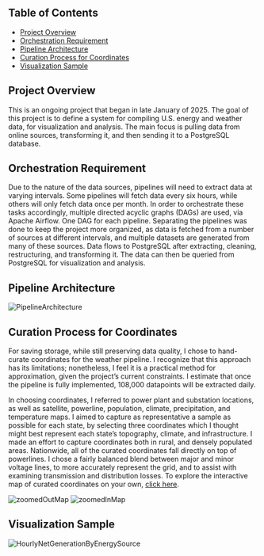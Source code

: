 ## Table of Contents
+ [Project Overview](#proove)
+ [Orchestration Requirement](#orcreq)		
+ [Pipeline Architecture](#piparc)
+ [Curation Process for Coordinates](#curpro)
+ [Visualization Sample](#vissam)

## Project Overview <a name = "proove"></a>

This is an ongoing project that began in late January of 2025. The goal of this project is to define a system for compiling U.S. energy and weather data, for visualization and analysis. The main focus is pulling data from online sources, transforming it, and then sending it to a PostgreSQL database.

## Orchestration Requirement <a name = "orcreq"></a>

Due to the nature of the data sources, pipelines will need to extract data at varying intervals. Some pipelines will fetch data every six hours, while others will only fetch data once per month. In order to orchestrate these tasks accordingly, multiple directed acyclic graphs (DAGs) are used, via Apache Airflow. One DAG for each pipeline. Separating the pipelines was done to keep the project more organized, as data is fetched from a number of sources at different intervals, and multiple datasets are generated from many of these sources. Data flows to PostgreSQL after extracting, cleaning, restructuring, and transforming it. The data can then be queried from PostgreSQL for visualization and analysis.

## Pipeline Architecture <a name = "piparc"></a>
![PipelineArchitecture](https://github.com/user-attachments/assets/c2f5e4c0-cd6e-44a9-92b2-d0dca3a756e4)

## Curation Process for Coordinates <a name = "curpro"></a>

For saving storage, while still preserving data quality, I chose to hand-curate coordinates for the weather pipeline. I recognize that this approach has its limitations; nonetheless, I feel it is a practical method for approximation, given the project’s current constraints. I estimate that once the pipeline is fully implemented, 108,000 datapoints will be extracted daily.

In choosing coordinates, I referred to power plant and substation locations, as well as satellite, powerline, population, climate, precipitation, and temperature maps. I aimed to capture as representative a sample as possible for each state, by selecting three coordinates which I thought might best represent each state’s topography, climate, and infrastructure. I made an effort to capture coordinates both in rural, and densely populated areas. Nationwide, all of the curated coordinates fall directly on top of powerlines. I chose a fairly balanced blend between major and minor voltage lines, to more accurately represent the grid, and to assist with examining transmission and distribution losses. To explore the interactive map of curated coordinates on your own, [click here](https://rawcdn.githack.com/ClaytonDuffin/Batch-Processing-ETL-Orchestration/a25225658ecbb9f0b749a2daf3422f3fb0ae3242/interactiveMapCuratedCoordinates.html).

![zoomedOutMap](https://github.com/user-attachments/assets/40ea1617-c528-4acc-ac98-5070a7f140f6)
![zoomedInMap](https://github.com/user-attachments/assets/24eafd63-a3a7-45d3-82fa-a4d0d752978f)

## Visualization Sample <a name = "vissam"></a>
![HourlyNetGenerationByEnergySource](https://github.com/user-attachments/assets/faea6447-a6e9-48b6-ab4d-0c27a510f207)
